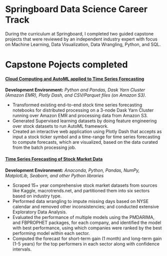 # Springboard Data Science Career Track
During the curriculum at Springboard, I completed two guided capstone projects that were reviewed by an independent industry expert with focus on Machine Learning, Data Visualization, Data Wrangling, Python, and SQL.

# Capstone Pojects completed

#### [Cloud Computing and AutoML applied to Time Series Forecasting](projects/interactive_time_series_forecasting)

**Development Environment:** _Python and Pandas, Dask Yarn Cluster (Amazon EMR), Plotly Dash, and CSV/Parquet files (on Amazon S3)._

- Transformed existing end-to-end stock time series forecasting notebooks for distributed processing on a 3-node Dask Yarn Cluster running over Amazon EMR and processing data from Amazon S3.
- Generated Supervised learning datasets by doing feature engineering over stock datasets to run AutoML framework.
- Created an interactive web application using Plotly Dash that accepts as input a stock ticker symbol and a time-range for time series forecasting to compute forecasts, which are visualized, based on the data curated from the batch processing job.

#### [Time Series Forecasting of Stock Market Data](projects/stock_price_timeseries)

**Development Environment:** _Anaconda, Python, Pandas, NumPy, MatplotLib, Seaborn, and other Python libraries_

- Scraped 15+ year comprehensive stock market datasets from sources like Kaggle, macrotrends.net, and partitioned them into six sectors based on industry type.
- Performed data wrangling to impute missing days based on NYSE calendar and removed other inconsistencies; and conducted extensive Exploratory Data Analysis.
- Evaluated the performance of multiple models using the PMDARIMA, and FBPROPHET packages, for each company, and identified the model with best performance, using which companies were ranked by the best performing model within each sector.
- Computed the forecast for short-term gain (1 month) and long-term gain (1-5 years) for the top performers in each sector along with confidence intervals.


